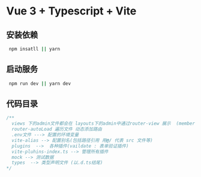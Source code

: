 # Vue 3 + Typescript + Vite

## 安装依赖
```bash
 npm insatll || yarn
 ```
 ## 启动服务
 ```bash
  npm run dev || yarn dev
```
## 代码目录
```js
/**
  views 下的admin文件都会在 layouts下的admin中通过router-view 展示  (member 同理)
  router-autoLoad 遍历文件 动态添加路由
  .env文件 ---> 配置的环境变量
  vite-alias --> 配置别名(包括路径引用 用@/ 代表 src 文件等)
  plugins  -->  各种插件(vaildate : 表单验证插件)
  vite-pluhins-index.ts --> 管理所有插件
  mock --> 测试数据
  types  --> 类型声明文件 (以.d.ts结尾)
*/


    
    
    
    
    
    
    
    

